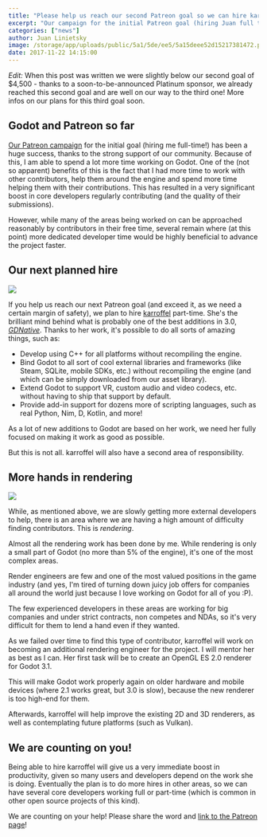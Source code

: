```yaml
---
title: "Please help us reach our second Patreon goal so we can hire karroffel part-time!"
excerpt: "Our campaign for the initial Patreon goal (hiring Juan full time) has been a huge success thanks to our community's support. Thanks to this, Juan is able to spend a lot more time working on Godot and helping other contributors. However, many areas remain where more dedicated developer time would be highly beneficial to advance the project faster."
categories: ["news"]
author: Juan Linietsky
image: /storage/app/uploads/public/5a1/5de/ee5/5a15deee52d15217381472.png
date: 2017-11-22 14:15:00
---
```


*Edit:* When this post was written we were slightly below our second goal of $4,500 - thanks to a soon-to-be-announced Platinum sponsor, we already reached this second goal and are well on our way to the third one! More infos on our plans for this third goal soon.

## Godot and Patreon so far

[Our Patreon campaign](https://www.patreon.com/godotengine) for the initial goal (hiring me full-time!) has been a huge success, thanks to the strong support of our community. Because of this, I am able to spend a lot more time working on Godot. One of the (not so apparent) benefits of this is the fact that I had more time to work with other contributors, help them around the engine and spend more time helping them with their contributions. This has resulted in a very significant boost in core developers regularly contributing (and the quality of their submissions).

However, while many of the areas being worked on can be approached reasonably by contributors in their free time, several remain where (at this point) more dedicated developer time would be highly beneficial to advance the project faster.

## Our next planned hire

![](/storage/app/media/gdnative.png)

If you help us reach our next Patreon goal (and exceed it, as we need a certain margin of safety), we plan to hire [karroffel](https://github.com/karroffel) part-time. She's the brilliant mind behind what is probably one of the best additions in 3.0, [*GDNative*](/article/dlscript-here). Thanks to her work, it's possible to do all sorts of amazing things, such as:

* Develop using C++ for all platforms without recompiling the engine.
* Bind Godot to all sort of cool external libraries and frameworks (like Steam, SQLite, mobile SDKs, etc.) without recompiling the engine (and which can be simply downloaded from our asset library).
* Extend Godot to support VR, custom audio and video codecs, etc. without having to ship that support by default.
* Provide add-in support for dozens more of scripting languages, such as real Python, Nim, D, Kotlin, and more!

As a lot of new additions to Godot are based on her work, we need her fully focused on making it work as good as possible.

But this is not all. karroffel will also have a second area of responsibility.


## More hands in rendering

![](/storage/app/media/rendering.png)

While, as mentioned above, we are slowly getting more external developers to help, there is an area where we are having a high amount of difficulty finding contributors. This is *rendering*.

Almost all the rendering work has been done by me. While rendering is only a small part of Godot (no more than 5% of the engine), it's one of the most complex areas.

Render engineers are few and one of the most valued positions in the game industry (and yes, I'm tired of turning down juicy job offers for companies all around the world just because I love working on Godot for all of you :P).

The few experienced developers in these areas are working for big companies and under strict contracts, non competes and NDAs, so it's very difficult for them to lend a hand even if they wanted.

As we failed over time to find this type of contributor, karroffel will work on becoming an additional rendering engineer for the project. I will mentor her as best as I can. Her first task will be to create an OpenGL ES 2.0 renderer for Godot 3.1.

This will make Godot work properly again on older hardware and mobile devices (where 2.1 works great, but 3.0 is slow), because the new renderer is too high-end for them.

Afterwards, karroffel will help improve the existing 2D and 3D renderers, as well as contemplating future platforms (such as Vulkan).

## We are counting on you!

Being able to hire karroffel will give us a very immediate boost in productivity, given so many users and developers depend on the work she is doing. Eventually the plan is to do more hires in other areas, so we can have several core developers working full or part-time (which is common in other open source projects of this kind).

We are counting on your help! Please share the word and [link to the Patreon page](https://www.patreon.com/godotengine)!
